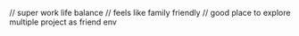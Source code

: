 // super work life balance 
// feels like family friendly
// good place to explore multiple project as friend env